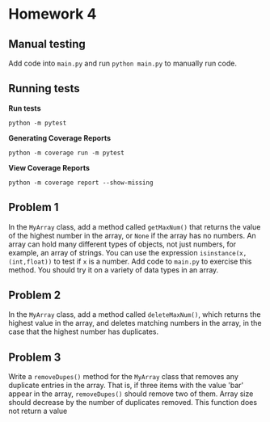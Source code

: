 # Homework 4

## Manual testing

Add code into `main.py` and run `python main.py` to manually run code.

## Running tests

**Run tests**

```
python -m pytest
```

**Generating Coverage Reports**

```
python -m coverage run -m pytest
```

**View Coverage Reports**

```
python -m coverage report --show-missing
```

## Problem 1
In the `MyArray` class, add a method called `getMaxNum()` that returns the value of the highest number in the array, or `None` if the array has no numbers. An array can hold many different types of objects, not just numbers, for example, an array of strings. You can use the expression `isinstance(x,(int,float))` to test if `x` is a number. Add code to `main.py` to exercise this method. You should try it on a variety of data types in an array.


## Problem 2
In the `MyArray` class, add a method called `deleteMaxNum()`, which returns the highest value in the array, and deletes matching numbers in the array, in the case that the highest number has duplicates.


## Problem 3
Write a `removeDupes()` method for the `MyArray` class that removes any duplicate entries in the array. That is, if three items with the value 'bar' appear in the array, `removeDupes()` should remove two of them. Array size should decrease by the number of duplicates removed. This function does not return a value